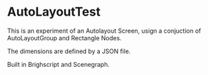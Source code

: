 # AutoLayoutTest
This is an experiment of an Autolayout Screen, usign a conjuction of AutoLayoutGroup and Rectangle Nodes.

The dimensions are defined by a JSON file.

Built in Brighscript and Scenegraph.
